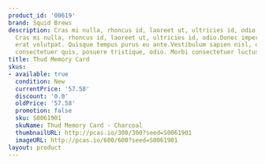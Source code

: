 ```yaml
---
product_id: '00619'
brand: Squid Brews
description: Cras mi nulla, rhoncus id, laoreet ut, ultricies id, odio.Donec imperdiet.
  Cras mi nulla, rhoncus id, laoreet ut, ultricies id, odio.Donec imperdiet. Aliquam
  erat volutpat. Quisque tempus purus eu ante.Vestibulum sapien nisl, ornare auctor,
  consectetuer quis, posuere tristique, odio. Morbi consectetuer luctus felis.
title: Thud Memory Card
skus:
- available: true
  condition: New
  currentPrice: '57.58'
  discount: '0.0'
  oldPrice: '57.58'
  promotion: false
  sku: S0061901
  skuName: Thud Memory Card - Charcoal
  thumbnailURL: http://pcas.io/300/300?seed=S0061901
  imageURL: http://pcas.io/600/600?seed=S0061901
layout: product
---
```

